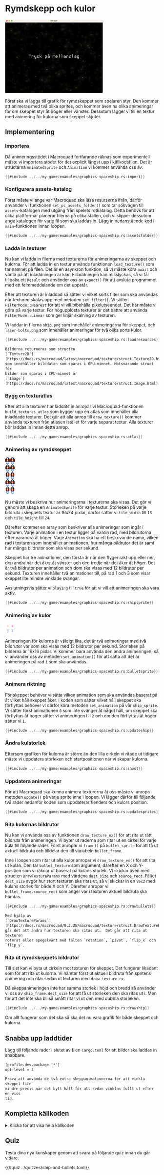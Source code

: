 # Rymdskepp och kulor

![Screenshot](images/graphics-spaceship.gif#center)

Först ska vi lägga till grafik för rymdskeppet som spelaren styr. Den kommer
att animeras med två olika sprites, och kommer även ha olika animeringar för
om skeppet styr åt höger eller vänster. Dessutom lägger vi till en textur med
animering för kulorna som skeppet skjuter.

## Implementering

### Importera

Då animeringsstödet i Macroquad fortfarande räknas som experimentell måste vi
importera stödet för det explicit längst upp i källkodsfilen. Det är
structarna `AnimatedSprite` och `Animation` vi kommer använda oss av.

```rust
{{#include ../../my-game/examples/graphics-spaceship.rs:import}}
```

### Konfigurera assets-katalog

Först måste vi ange var Macroquad ska läsa resurserna ifrån, därför använder
vi funktionen `set_pc_assets_folder()` som tar sökvägen till
`assets`-katalogen med utgång från spelets rotkatalog. Detta behövs för att
olika plattformar placerar filerna på olika ställen, och vi slipper dessutom
ange katalogen för varje fil som ska laddas in. Lägg in nedanstående kod i
`main`-funktionen innan loopen. 

```rust
{{#include ../../my-game/examples/graphics-spaceship.rs:assetsfolder}}
```

### Ladda in texturer

Nu kan vi ladda in filerna med texturerna för animeringarna av skeppet och
kulorna. För att ladda in en textur används funktionen `load_texture()` som
tar namnet på filen. Det är en asynkron funktion, så vi måste köra `await` och
vänta på att inladdningen är klar. Filladdningen kan misslyckas, så vi får
tillbaka ett `Result` och använder oss av `expect()` för att avsluta
programmet med ett felmmeddelande om det uppstår. 

Efter att texturen är inladdad så sätter vi vilket sorts filter som ska
användas när texturen skalas upp med metoden `set_filter()`. Vi sätter
`FilterMode::Nearest` för att vi vill bibehålla pixelutseendet. Det här måste
vi göra på varje textur. För högupplösta texturer är det bättre att använda
`FilterMode::Linear` som ger linjär skalning av texturen.

Vi laddar in filerna `ship.png` som innehåller animeringarna för skeppet, och
`laser-bolts.png` som innehåller animeringar för två olika sorts kulor.

```rust
{{#include ../../my-game/examples/graphics-spaceship.rs:loadresources}}
```

```admonish info
Bilderna returneras som structen
[`Texture2D`](https://docs.rs/macroquad/latest/macroquad/texture/struct.Texture2D.html)
som innehåller bilddatan som sparas i GPU-minnet. Motsvarande struct för
bilder som sparas i CPU-minnet är
[`Image`](https://docs.rs/macroquad/latest/macroquad/texture/struct.Image.html).
```

### Bygg en texturatlas

Efter att alla texturer har laddats in anropar vi Macroquad-funktionen
`build_textures_atlas` som bygger upp en atlas som innehåller alla inladdade
texturer. Det gör att alla anrop till `draw_texture()` kommer använda texturen
från atlasen istället för varje separat textur. Alla texturer bör laddas in
innan detta anrop.

```rust
{{#include ../../my-game/examples/graphics-spaceship.rs:atlas}}
```

### Animering av rymdskeppet

![Spritesheet för rymdskeppet](assets/ship.png#pixelated)

Nu måste vi beskriva hur animeringarna i texturerna ska visas. Det gör vi
genom att skapa en `AnimatedSprite` för varje textur. Storleken på varje
bildruta i skeppets textur är 16x24 pixlar, därför sätter vi `tile_width` till
`16` och `tile_height` till `24`.

Därefter kommer en array som beskriver alla animeringar som ingår i texturen.
Varje animation i en textur ligger på varsin rad, med bildrutorna efter
varandra åt höger. Varje `Animation` ska ha ett beskrivande namn, vilken rad
i texturen som innehåller animationen, hur många bildrutor det är samt hur
många bildrutor som ska visas per sekund.

Skeppet har tre animationer, den första är när den flyger rakt upp eller ner,
den andra när det åker åt vänster och den tredje när det åker åt höger. Det är
två bildrutor per animation och dom ska visas med 12 bildrutor per sekund.
Texturen innehåller två animationer till, på rad 1 och 3 som visar skeppet
lite mindre vinklade svängar.

Avslutningsvis sätter vi `playing` till `true` för att vi vill att animeringen
ska vara aktiv.

```rust
{{#include ../../my-game/examples/graphics-spaceship.rs:shipsprite}}
```

### Animering av kulor

![Spritesheet för kulor](assets/laser-bolts.png#pixelated)

Animeringen för kulorna är väldigt lika, det är två animeringar med två
bildrutor var som ska visas med 12 bildrutor per sekund. Storleken på bilderna
är 16x16 pixlar. Vi kommer bara använda den andra animeringen, så vi använder
oss av metoden `set_animation()` för att sätta att det är animeringen på rad
`1` som ska användas.

```rust
{{#include ../../my-game/examples/graphics-spaceship.rs:bulletsprite}}
```

### Animera riktning

För skeppet behöver vi sätta vilken animation som ska användas baserat på åt
vilket håll skeppet åker. I koden som sätter vilket håll skeppet ska
förflyttas behöver vi därför köra metoden `set_animation` på vår
`ship_sprite`. Vi sätter först animationen `0` som inte svänger åt något håll,
om skeppet ska förflyttas åt höger sätter vi animeringen till `2` och om den
förflyttas åt höger sätter vi `1`.

```rust [hl,1,5,10]
{{#include ../../my-game/examples/graphics-spaceship.rs:updateship}}
```

### Ändra kulstorlek

Eftersom grafiken för kulorna är större än den lilla cirkeln vi ritade ut
tidigare måste vi uppdatera storleken och startpositionen när vi skapar kulorna.

```rust [hl,4,6]
{{#include ../../my-game/examples/graphics-spaceship.rs:shoot}}
```

### Uppdatera animeringar

För att Macroquad ska kunna animera texturerna åt oss måste vi anropa metoden
`update()` på varje sprite inne i loopen. Vi lägger därför till följande två
rader nedanför koden som uppdaterar fienders och kulors position.

```rust [hl,8-9]
{{#include ../../my-game/examples/graphics-spaceship.rs:updatesprites}}
```

### Rita kulornas bildrutor

Nu kan vi använda oss av funktionen `draw_texture_ex()` för att rita ut
rätt bildruta från animeringen. Vi byter ut raderna som ritar ut en cirkel för
varje kula till följande rader. Först anropar vi `frame()` på `bullet_sprite`
för att få ut aktuell bildruta och tilldelar den till variabeln
`bullet_frame`.

Inne i loopen som ritar ut alla kulor anropar vi `draw_texture_ex()` för att
rita ut kulan. Den tar `bullet_texture` som argument, därefter en X och
Y-position som vi räknar ut baserat på kulans storlek. Vi skickar även med
structen `DrawTextureParams` med värdena `dest_size` och `source_rect`. Fältet
`dest_size` avgör hur stort texturen ska ritas ut, så vi skickar in en `Vec2`
med kulans storlek för både X och Y. Därefter anropar vi
`bullet_frame.source_rect` som anger var i texturen aktuell bildruta ska
hämtas.

```rust [hl,1,3-12]
{{#include ../../my-game/examples/graphics-spaceship.rs:drawbullets}}
```

```admonish info
Med hjälp av
[`DrawTextureParams`](https://docs.rs/macroquad/0.3.25/macroquad/texture/struct.DrawTextureParams.html)
går det att ändra hur texturen ska ritas ut.  Det går att rita ut texturen
roterat eller spegelvänt med fälten `rotation`, `pivot`, `flip_x` och `flip_y`. 
```

### Rita ut rymdskeppets bildrutor

Till sist kan vi byta ut cirkeln mot texturen för skeppet. Det fungerar
likadant som för att rita ut kulorna. Vi hämtar först ut aktuell bildruta från
spritens animering och ritar sedan ut texturen med `draw_texture_ex`.

Då skeppanimeringen inte har samma storlek i höjd och bredd så använder vi oss
av `ship_frame.dest_size` för att få ut storleken den ska ritas ut i. Men för
att det inte ska bli så smått ritar vi ut den med dubbla storleken.

```rust
{{#include ../../my-game/examples/graphics-spaceship.rs:drawship}}
```

Om allt fungerar som det ska så ska det nu vara grafik för både skeppet och
kulorna.

## Snabba upp laddtider

Lägg till följande rader i slutet av filen `Cargo.toml` för att bilder ska
laddas in snabbare.

```
[profile.dev.package.'*']
opt-level = 3
```

```admonish tip title="Utmaning" class="challenge"
Prova att använda de två extra skeppanimationerna för att vinkla skeppet lite
mindre precis när det bytt håll för att sedan vinklas fullt ut efter en viss
tid.
```

<div class="noprint">

## Kompletta källkoden

<details>
  <summary>Klicka för att visa hela källkoden</summary>

```rust
{{#include ../../my-game/examples/graphics-spaceship.rs:all}}
```
</details>
</div>

## Quiz

Testa dina nya kunskaper genom att svara på följande quiz innan du går vidare.

{{#quiz ../quizzes/ship-and-bullets.toml}}
